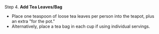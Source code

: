 Step 4. **Add Tea Leaves/Bag**
   - Place one teaspoon of loose tea leaves per person into the teapot, plus an extra "for the pot."
   - Alternatively, place a tea bag in each cup if using individual servings.
